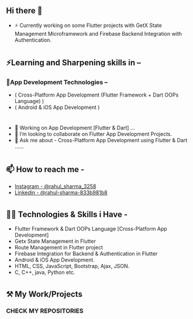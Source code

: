 ## Hi there 👋

- ⚡ Currently working on some Flutter projects with GetX State Management Microframework and Firebase Backend Integration with Authentication.
# 
## ⚡Learning and Sharpening skills in –
###   👷‍App Development Technologies – 
-   ( Cross-Platform App Development (Flutter Framework + Dart OOPs Language) )
-   ( Android & iOS App Development )
#
#
- 🔭 Working on App Development [Flutter & Dart] ... 
- 👯 I’m looking to collaborate on Flutter App Development Projects.
- 💬 Ask me about - Cross-Platform App Development using Flutter & Dart ......
#
#
## 📫 How to reach me -
* [Instagram - @rahul_sharma_3258](https://www.instagram.com/rahul_sharma_3258/)
* [Linkedin - @rahul-sharma-833b981b8](https://www.linkedin.com/in/rahul-sharma-b03039143/)
# 
# 
## 👷‍♂️ Technologies & Skills i Have -
- Flutter Framework & Dart OOPs Language [Cross-Platform App Development]
- Getx State Management in Flutter
- Route Management in Flutter project
- Firebase Integration for Backend & Authentication in Flutter
- Android & iOS App Development.
- HTML, CSS, JavaScript, Bootstrap, Ajax, JSON.
-  C, C++, java, Python etc. 
# 
# 
## ⚒ My Work/Projects
### CHECK MY REPOSITORIES


